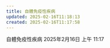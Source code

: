 ```yaml
---
title: 自體免疫性疾病
updated: 2025-02-16T11:18:13
created: 2025-02-16T11:17:58
---
```


自體免疫性疾病
2025年2月16日
上午 11:17
